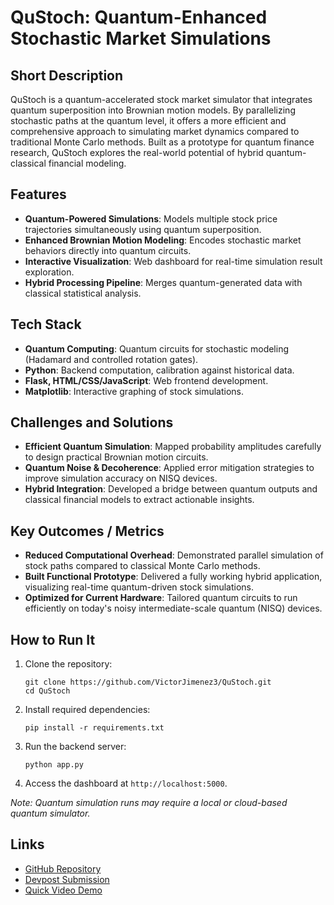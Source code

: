 # QuStoch: Quantum-Enhanced Stochastic Market Simulations

## Short Description
QuStoch is a quantum-accelerated stock market simulator that integrates quantum superposition into Brownian motion models. By parallelizing stochastic paths at the quantum level, it offers a more efficient and comprehensive approach to simulating market dynamics compared to traditional Monte Carlo methods. Built as a prototype for quantum finance research, QuStoch explores the real-world potential of hybrid quantum-classical financial modeling.

## Features
- **Quantum-Powered Simulations**: Models multiple stock price trajectories simultaneously using quantum superposition.
- **Enhanced Brownian Motion Modeling**: Encodes stochastic market behaviors directly into quantum circuits.
- **Interactive Visualization**: Web dashboard for real-time simulation result exploration.
- **Hybrid Processing Pipeline**: Merges quantum-generated data with classical statistical analysis.

## Tech Stack
- **Quantum Computing**: Quantum circuits for stochastic modeling (Hadamard and controlled rotation gates).
- **Python**: Backend computation, calibration against historical data.
- **Flask, HTML/CSS/JavaScript**: Web frontend development.
- **Matplotlib**: Interactive graphing of stock simulations.

## Challenges and Solutions
- **Efficient Quantum Simulation**: Mapped probability amplitudes carefully to design practical Brownian motion circuits.
- **Quantum Noise & Decoherence**: Applied error mitigation strategies to improve simulation accuracy on NISQ devices.
- **Hybrid Integration**: Developed a bridge between quantum outputs and classical financial models to extract actionable insights.

## Key Outcomes / Metrics
- **Reduced Computational Overhead**: Demonstrated parallel simulation of stock paths compared to classical Monte Carlo methods.
- **Built Functional Prototype**: Delivered a fully working hybrid application, visualizing real-time quantum-driven stock simulations.
- **Optimized for Current Hardware**: Tailored quantum circuits to run efficiently on today's noisy intermediate-scale quantum (NISQ) devices.

## How to Run It
1. Clone the repository:
   
       git clone https://github.com/VictorJimenez3/QuStoch.git
       cd QuStoch

2. Install required dependencies:
   
       pip install -r requirements.txt

3. Run the backend server:
   
       python app.py

4. Access the dashboard at `http://localhost:5000`.

*Note: Quantum simulation runs may require a local or cloud-based quantum simulator.*

## Links
- [GitHub Repository](https://github.com/VictorJimenez3/QuStoch)
- [Devpost Submission](https://devpost.com/software/qustoch) 
- [Quick Video Demo](https://www.youtube.com/watch?v=w15F0oFqkak&embeds_referring_euri=https%3A%2F%2Fdevpost.com%2F&source_ve_path=OTY3MTQ) 
